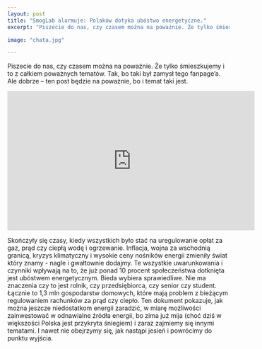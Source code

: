 ```yaml
---
layout: post
title: "SmogLab alarmuje: Polaków dotyka ubóstwo energetyczne."
excerpt: "Piszecie do nas, czy czasem można na poważnie. Że tylko śmieszkujemy i to z całkiem poważnych tematów. Tak, bo taki był zamysł tego fanpage’a. Ale dobrze – ten post będzie na poważnie, bo i temat taki jest."

image: "chata.jpg"

---
```


Piszecie do nas, czy czasem można na poważnie. Że tylko śmieszkujemy i to z całkiem poważnych tematów. Tak, bo taki był zamysł tego fanpage’a. Ale dobrze – ten post będzie na poważnie, bo i temat taki jest.

<iframe width="560" height="315" src="https://www.youtube.com/watch?v=EAT_E0nPcvc" title="YouTube video player" frameborder="0" allow="accelerometer; autoplay; clipboard-write; encrypted-media; gyroscope; picture-in-picture; web-share" allowfullscreen></iframe>

Skończyły się czasy, kiedy wszystkich było stać na uregulowanie opłat za gaz, prąd czy ciepłą wodę i ogrzewanie. Inflacja, wojna za wschodnią granicą, kryzys klimatyczny i wysokie ceny nośników energii zmieniły świat który znamy - nagle i gwałtownie dodajmy. Te wszystkie uwarunkowania i czynniki wpływają na to, że już ponad 10 procent społeczeństwa dotknięta jest ubóstwem energetycznym. Bieda wybiera sprawiedliwe. Nie ma znaczenia czy to jest rolnik, czy przedsiębiorca, czy senior czy student. Łącznie to 1,3 mln gospodarstw domowych, które mają problem z bieżącym regulowaniem rachunków za prąd czy ciepło. Ten dokument pokazuje, jak można jeszcze niedostatkom energii zaradzić, w miarę możliwości zainwestować w odnawialne źródła energii, bo zima już mija (choć dziś w większości Polska jest przykryta śniegiem) i zaraz zajmiemy się innymi tematami. I nawet nie obejrzymy się, jak nastąpi jesień i powrócimy do punktu wyjścia. 
